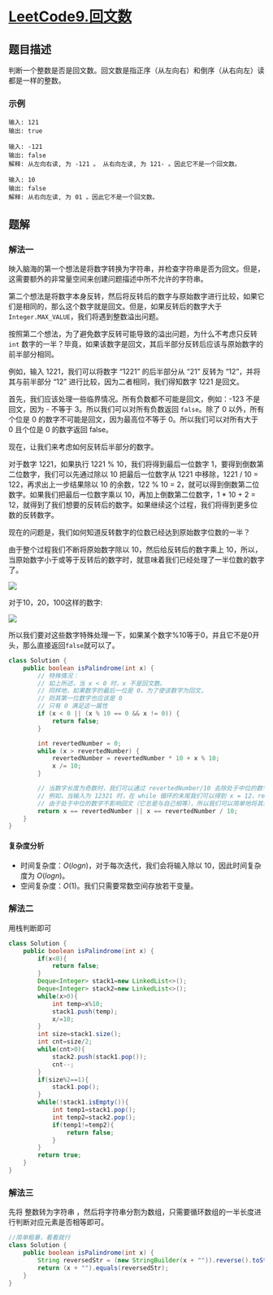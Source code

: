 # [LeetCode9.回文数](https://leetcode-cn.com/problems/palindrome-number/)
## 题目描述
判断一个整数是否是回文数。回文数是指正序（从左向右）和倒序（从右向左）读都是一样的整数。
### 示例
```
输入: 121
输出: true
```
```
输入: -121
输出: false
解释: 从左向右读, 为 -121 。 从右向左读, 为 121- 。因此它不是一个回文数。
```
```
输入: 10
输出: false
解释: 从右向左读, 为 01 。因此它不是一个回文数。
```
## 题解
### 解法一
映入脑海的第一个想法是将数字转换为字符串，并检查字符串是否为回文。但是，这需要额外的非常量空间来创建问题描述中所不允许的字符串。

第二个想法是将数字本身反转，然后将反转后的数字与原始数字进行比较，如果它们是相同的，那么这个数字就是回文。但是，如果反转后的数字大于 `Integer.MAX_VALUE`，我们将遇到整数溢出问题。

按照第二个想法，为了避免数字反转可能导致的溢出问题，为什么不考虑只反转 `int` 数字的一半？毕竟，如果该数字是回文，其后半部分反转后应该与原始数字的前半部分相同。

例如，输入 1221，我们可以将数字 “1221” 的后半部分从 “21” 反转为 “12”，并将其与前半部分 “12” 进行比较，因为二者相同，我们得知数字 1221 是回文。

首先，我们应该处理一些临界情况。所有负数都不可能是回文，例如：-123 不是回文，因为 - 不等于 3。所以我们可以对所有负数返回 `false`。除了 0 以外，所有个位是 0 的数字不可能是回文，因为最高位不等于 0。所以我们可以对所有大于 0 且个位是 0 的数字返回 false。

现在，让我们来考虑如何反转后半部分的数字。

对于数字 1221，如果执行 1221 % 10，我们将得到最后一位数字 1，要得到倒数第二位数字，我们可以先通过除以 10 把最后一位数字从 1221 中移除，1221 / 10 = 122，再求出上一步结果除以 10 的余数，122 % 10 = 2，就可以得到倒数第二位数字。如果我们把最后一位数字乘以 10，再加上倒数第二位数字，1 * 10 + 2 = 12，就得到了我们想要的反转后的数字。如果继续这个过程，我们将得到更多位数的反转数字。

现在的问题是，我们如何知道反转数字的位数已经达到原始数字位数的一半？

由于整个过程我们不断将原始数字除以 10，然后给反转后的数字乘上 10，所以，当原始数字小于或等于反转后的数字时，就意味着我们已经处理了一半位数的数字了。

![](https://picgp.oss-cn-beijing.aliyuncs.com/img/20201126222731.png)

对于10，20，100这样的数字:

![](https://picgp.oss-cn-beijing.aliyuncs.com/img/20201126223034.png)

所以我们要对这些数字特殊处理一下，如果某个数字%10等于0，并且它不是0开头，那么直接返回`false`就可以了。
```java
class Solution {
    public boolean isPalindrome(int x) {
        // 特殊情况：
        // 如上所述，当 x < 0 时，x 不是回文数。
        // 同样地，如果数字的最后一位是 0，为了使该数字为回文，
        // 则其第一位数字也应该是 0
        // 只有 0 满足这一属性
        if (x < 0 || (x % 10 == 0 && x != 0)) {
            return false;
        }

        int revertedNumber = 0;
        while (x > revertedNumber) {
            revertedNumber = revertedNumber * 10 + x % 10;
            x /= 10;
        }

        // 当数字长度为奇数时，我们可以通过 revertedNumber/10 去除处于中位的数字。
        // 例如，当输入为 12321 时，在 while 循环的末尾我们可以得到 x = 12，revertedNumber = 123，
        // 由于处于中位的数字不影响回文（它总是与自己相等），所以我们可以简单地将其去除。
        return x == revertedNumber || x == revertedNumber / 10;
    }
}
```
#### 复杂度分析
- 时间复杂度：$O(logn)$，对于每次迭代，我们会将输入除以 10，因此时间复杂度为 $O(logn)$。
- 空间复杂度：$O(1)$。我们只需要常数空间存放若干变量。

### 解法二
用栈判断即可
```java
class Solution {
    public boolean isPalindrome(int x) {
        if(x<0){
            return false;
        }
        Deque<Integer> stack1=new LinkedList<>();
        Deque<Integer> stack2=new LinkedList<>();
        while(x>0){
            int temp=x%10;
            stack1.push(temp);
            x/=10;
        }
        int size=stack1.size();
        int cnt=size/2;
        while(cnt>0){
            stack2.push(stack1.pop());
            cnt--;
        }
        if(size%2==1){
            stack1.pop();
        }
        while(!stack1.isEmpty()){
            int temp1=stack1.pop();
            int temp2=stack2.pop();
            if(temp1!=temp2){
                return false;
            }
        }
        return true;
    }
}
```
### 解法三
先将 整数转为字符串 ，然后将字符串分割为数组，只需要循环数组的一半长度进行判断对应元素是否相等即可。
```java
//简单粗暴，看看就行
class Solution {
    public boolean isPalindrome(int x) {
        String reversedStr = (new StringBuilder(x + "")).reverse().toString();
        return (x + "").equals(reversedStr);
    }
}
```